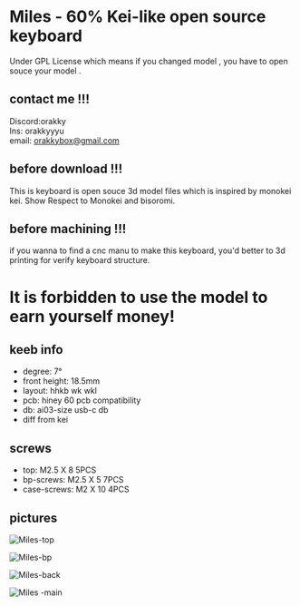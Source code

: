 # Miles - 60% Kei-like open source keyboard

Under GPL License which means if you changed model , you have to open souce your model .

## contact me !!!

Discord:orakky \
Ins: orakkyyyu \
email: orakkybox@gmail.com

## before download !!!

This is keyboard is open souce 3d model files which is inspired by monokei kei. Show Respect to Monokei and bisoromi.

## before machining !!!

if you wanna to find a cnc manu to make this keyboard, you'd better to 3d printing for verify keyboard structure. 

# It is forbidden to use the model to earn yourself money!

## keeb info

- degree: 7°
- front height: 18.5mm
- layout: hhkb wk wkl
- pcb: hiney 60 pcb compatibility
- db: ai03-size usb-c db
- diff from kei

## screws

- top: M2.5 X 8  5PCS
- bp-screws: M2.5 X 5 7PCS
- case-screws: M2 X 10 4PCS


## pictures

![Miles-top](https://github.com/OrakkyBox/MilesBoard/assets/163145418/b18ece91-85e4-436a-a56a-42a2233f1935)

![Miles-bp](https://github.com/OrakkyBox/MilesBoard/assets/163145418/f73da2ab-5771-4b7e-bb06-20f538818570)

![Miles-back](https://github.com/OrakkyBox/MilesBoard/assets/163145418/bb4b7d99-9a6a-4ca7-8fea-e4d2ba09679f)

![Miles -main](https://github.com/OrakkyBox/MilesBoard/assets/163145418/ad259464-4663-4772-93b9-4e741c1771d9)




